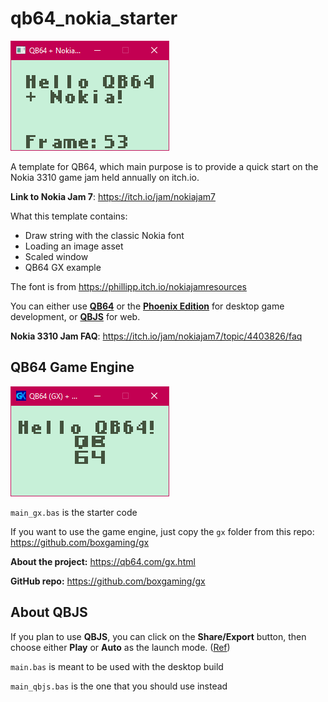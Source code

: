 # qb64_nokia_starter

![preview](./preview.png)

A template for QB64, which main purpose is to provide a quick start on the Nokia 3310 game jam held annually on itch.io.

**Link to Nokia Jam 7**: https://itch.io/jam/nokiajam7

What this template contains:
- Draw string with the classic Nokia font
- Loading an image asset
- Scaled window
- QB64 GX example

The font is from https://phillipp.itch.io/nokiajamresources

You can either use **[QB64](https://qb64.com/)** or the **[Phoenix Edition](https://www.qb64phoenix.com/)** for desktop game development, or **[QBJS](https://qbjs.org/)** for web.

**Nokia 3310 Jam FAQ**: https://itch.io/jam/nokiajam7/topic/4403826/faq


## QB64 Game Engine

![preview](./preview_gx.png)

`main_gx.bas` is the starter code

If you want to use the game engine, just copy the `gx` folder from this repo: https://github.com/boxgaming/gx

**About the project:** https://qb64.com/gx.html

**GitHub repo:** https://github.com/boxgaming/gx


## About QBJS

If you plan to use **QBJS**, you can click on the **Share/Export** button, then choose either **Play** or **Auto** as the launch mode. ([Ref](https://qb64phoenix.com/forum/archive/index.php?thread-2095.html))

`main.bas` is meant to be used with the desktop build

`main_qbjs.bas` is the one that you should use instead
